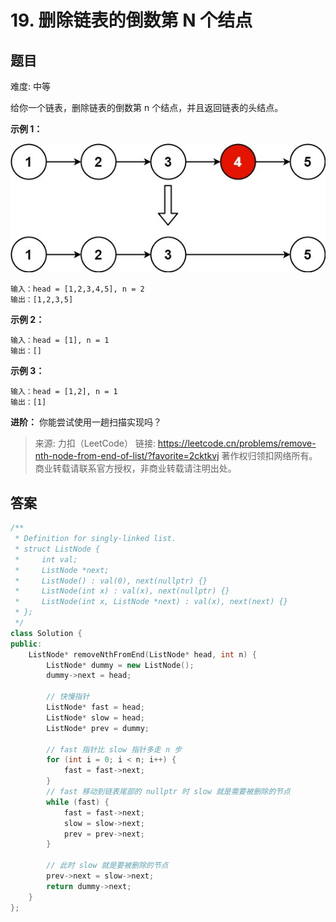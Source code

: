 # 19. 删除链表的倒数第 N 个结点

## 题目

难度: 中等

给你一个链表，删除链表的倒数第 n 个结点，并且返回链表的头结点。

**示例 1：**

![](image/image-20231022180617300.png)

```
输入：head = [1,2,3,4,5], n = 2
输出：[1,2,3,5]

```

**示例 2：**

```
输入：head = [1], n = 1
输出：[]

```

**示例 3：**

```
输入：head = [1,2], n = 1
输出：[1]

```

**进阶：** 你能尝试使用一趟扫描实现吗？

> 来源: 力扣（LeetCode）
> 链接: <https://leetcode.cn/problems/remove-nth-node-from-end-of-list/?favorite=2cktkvj>
> 著作权归领扣网络所有。商业转载请联系官方授权，非商业转载请注明出处。

## 答案

```c++
/**
 * Definition for singly-linked list.
 * struct ListNode {
 *     int val;
 *     ListNode *next;
 *     ListNode() : val(0), next(nullptr) {}
 *     ListNode(int x) : val(x), next(nullptr) {}
 *     ListNode(int x, ListNode *next) : val(x), next(next) {}
 * };
 */
class Solution {
public:
    ListNode* removeNthFromEnd(ListNode* head, int n) {
        ListNode* dummy = new ListNode();
        dummy->next = head;

        // 快慢指针
        ListNode* fast = head;
        ListNode* slow = head;
        ListNode* prev = dummy;

        // fast 指针比 slow 指针多走 n 步
        for (int i = 0; i < n; i++) {
            fast = fast->next;
        }
        // fast 移动到链表尾部的 nullptr 时 slow 就是需要被删除的节点
        while (fast) {
            fast = fast->next;
            slow = slow->next;
            prev = prev->next;
        }

        // 此时 slow 就是要被删除的节点
        prev->next = slow->next;
        return dummy->next;
    }
};
```
